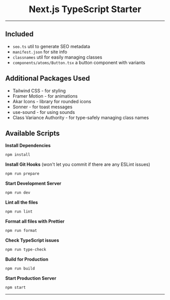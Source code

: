 <h1 align="center">
  Next.js TypeScript Starter
</h1>

---

## Included

- `seo.ts` util to generate SEO metadata
- `manifest.json` for site info
- `classnames` util for easily managing classes
- `components/atoms/Button.tsx` a button component with variants

## Additional Packages Used

- Tailwind CSS - for styling
- Framer Motion - for animations
- Akar Icons - library for rounded icons
- Sonner - for toast messages
- use-sound - for using sounds
- Class Variance Authority - for type-safely managing class names

## Available Scripts

**Install Dependencies**

```bash
npm install
```

**Install Git Hooks** (won't let you commit if there are any ESLint issues)

```bash
npm run prepare
```

**Start Development Server**

```bash
npm run dev
```

**Lint all the files**

```bash
npm run lint
```

**Format all files with Prettier**

```bash
npm run format
```

**Check TypeScript issues**

```bash
npm run type-check
```

**Build for Production**

```bash
npm run build
```

**Start Production Server**

```bash
npm start
```

---
